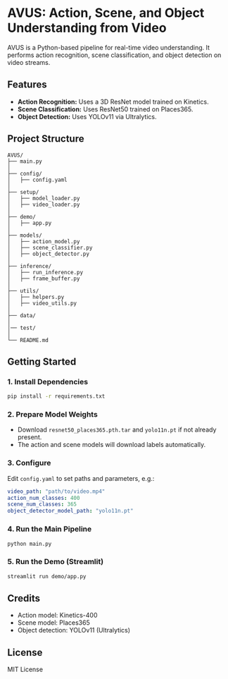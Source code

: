 # AVUS: Action, Scene, and Object Understanding from Video

AVUS is a Python-based pipeline for real-time video understanding. It performs action recognition, scene classification, and object detection on video streams.

## Features

- **Action Recognition:** Uses a 3D ResNet model trained on Kinetics.
- **Scene Classification:** Uses ResNet50 trained on Places365.
- **Object Detection:** Uses YOLOv11 via Ultralytics.

## Project Structure

```
AVUS/
├── main.py
│
├── config/
│   ├── config.yaml
│
├── setup/
│   ├── model_loader.py
│   ├── video_loader.py
│
├── demo/
│   ├── app.py
│
├── models/
│   ├── action_model.py 
│   ├── scene_classifier.py
│   ├── object_detector.py
│
├── inference/
│   ├── run_inference.py
│   ├── frame_buffer.py
│
├── utils/
│   ├── helpers.py
│   ├── video_utils.py
│
├── data/
│
│── test/
│
└── README.md

```

## Getting Started

### 1. Install Dependencies

```sh
pip install -r requirements.txt
```

### 2. Prepare Model Weights

- Download `resnet50_places365.pth.tar` and `yolo11n.pt` if not already present.
- The action and scene models will download labels automatically.

### 3. Configure

Edit `config.yaml` to set paths and parameters, e.g.:

```yaml
video_path: "path/to/video.mp4"
action_num_classes: 400
scene_num_classes: 365
object_detector_model_path: "yolo11n.pt"
```

### 4. Run the Main Pipeline

```sh
python main.py
```

### 5. Run the Demo (Streamlit)

```sh
streamlit run demo/app.py
```

## Credits

- Action model: Kinetics-400
- Scene model: Places365
- Object detection: YOLOv11 (Ultralytics)

## License

MIT License
